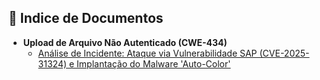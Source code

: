 ## 📂 Indice de Documentos

- **Upload de Arquivo Não Autenticado (CWE-434)**
    * [Análise de Incidente: Ataque via Vulnerabilidade SAP (CVE-2025-31324) e Implantação do Malware 'Auto-Color'](./Malware%20'Auto-Color'%20-%20Vulnerabilidade%20SAP.md)
